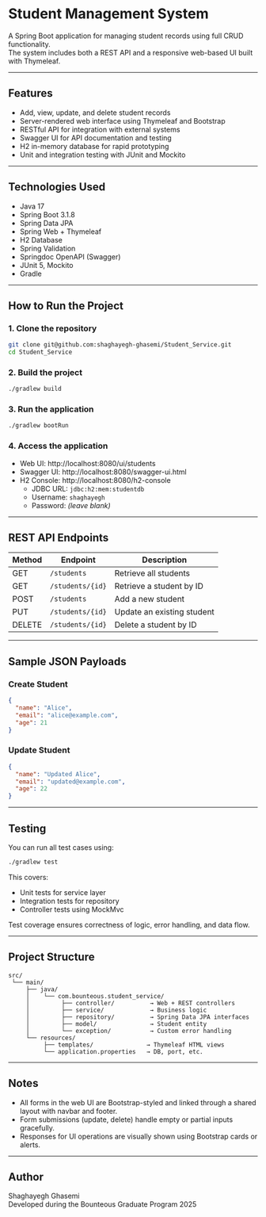 # Student Management System

A Spring Boot application for managing student records using full CRUD functionality.  
The system includes both a REST API and a responsive web-based UI built with Thymeleaf.

---

## Features

- Add, view, update, and delete student records
- Server-rendered web interface using Thymeleaf and Bootstrap
- RESTful API for integration with external systems
- Swagger UI for API documentation and testing
- H2 in-memory database for rapid prototyping
- Unit and integration testing with JUnit and Mockito

---

## Technologies Used

- Java 17
- Spring Boot 3.1.8
- Spring Data JPA
- Spring Web + Thymeleaf
- H2 Database
- Spring Validation
- Springdoc OpenAPI (Swagger)
- JUnit 5, Mockito
- Gradle

---

## How to Run the Project

### 1. Clone the repository

```bash
git clone git@github.com:shaghayegh-ghasemi/Student_Service.git
cd Student_Service
```

### 2. Build the project

```bash
./gradlew build
```

### 3. Run the application

```bash
./gradlew bootRun
```

### 4. Access the application

- Web UI: http://localhost:8080/ui/students
- Swagger UI: http://localhost:8080/swagger-ui.html
- H2 Console: http://localhost:8080/h2-console
    - JDBC URL: `jdbc:h2:mem:studentdb`
    - Username: `shaghayegh`
    - Password: *(leave blank)*

---

## REST API Endpoints

| Method | Endpoint          | Description                  |
|--------|-------------------|------------------------------|
| GET    | `/students`       | Retrieve all students        |
| GET    | `/students/{id}`  | Retrieve a student by ID     |
| POST   | `/students`       | Add a new student            |
| PUT    | `/students/{id}`  | Update an existing student   |
| DELETE | `/students/{id}`  | Delete a student by ID       |

---

## Sample JSON Payloads

### Create Student

```json
{
  "name": "Alice",
  "email": "alice@example.com",
  "age": 21
}
```

### Update Student

```json
{
  "name": "Updated Alice",
  "email": "updated@example.com",
  "age": 22
}
```

---

## Testing

You can run all test cases using:

```bash
./gradlew test
```

This covers:
- Unit tests for service layer
- Integration tests for repository
- Controller tests using MockMvc

Test coverage ensures correctness of logic, error handling, and data flow.

---

## Project Structure

```
src/
 └── main/
     ├── java/
     │    └── com.bounteous.student_service/
     │         ├── controller/          → Web + REST controllers
     │         ├── service/             → Business logic
     │         ├── repository/          → Spring Data JPA interfaces
     │         ├── model/               → Student entity
     │         └── exception/           → Custom error handling
     └── resources/
          ├── templates/               → Thymeleaf HTML views
          └── application.properties   → DB, port, etc.
```

---

## Notes

- All forms in the web UI are Bootstrap-styled and linked through a shared layout with navbar and footer.
- Form submissions (update, delete) handle empty or partial inputs gracefully.
- Responses for UI operations are visually shown using Bootstrap cards or alerts.

---

## Author

Shaghayegh Ghasemi  
Developed during the Bounteous Graduate Program 2025
```


